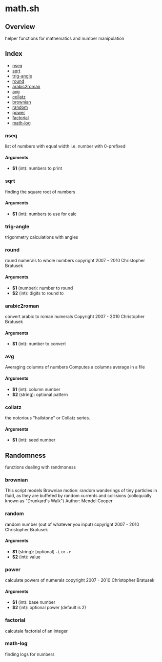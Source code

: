 # math.sh

## Overview

helper functions for mathematics and number manipulation

## Index

* [nseq](#nseq)
* [sqrt](#sqrt)
* [trig-angle](#trig-angle)
* [round](#round)
* [arabic2roman](#arabic2roman)
* [avg](#avg)
* [collatz](#collatz)
* [brownian](#brownian)
* [random](#random)
* [power](#power)
* [factorial](#factorial)
* [math-log](#math-log)

### nseq

list of numbers with equal width i.e. number with 0-prefixed

#### Arguments

* **$1** (int): numbers to print

### sqrt

finding the square root of numbers

#### Arguments

* **$1** (int): numbers to use for calc

### trig-angle

trigonmetry calculations with angles

### round

round numerals to whole numbers
copyright 2007 - 2010 Christopher Bratusek

#### Arguments

* **$1** (number): number to round
* **$2** (int): digits to round to

### arabic2roman

convert arabic to roman numerals
Copyright 2007 - 2010 Christopher Bratusek

#### Arguments

* **$1** (int): number to convert

### avg

Averaging columns of numbers
Computes a columns average in a file

#### Arguments

* **$1** (int): column number
* **$2** (string): optional pattern

### collatz

the notorious "hailstone" or Collatz series.

#### Arguments

* **$1** (int): seed number

## Randomness

functions dealing with randmoness

### brownian

This script models Brownian motion:
random wanderings of tiny particles in fluid, as they are buffeted
by random currents and collisions (colloquially known as "Drunkard's Walk")
Author: Mendel Cooper

### random

random number (out of whatever you input)
copyright 2007 - 2010 Christopher Bratusek

#### Arguments

* **$1** (string): [optional] `-L` or `-r` 
* **$2** (int): value

### power

calculate powers of numerals
copyright 2007 - 2010 Christopher Bratusek

#### Arguments

* **$1** (int): base number
* **$2** (int): optional power (default is 2)

### factorial

calcutale factorial of an integer

### math-log

finding logs for numbers

